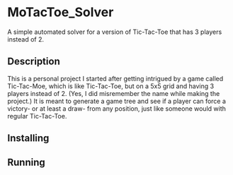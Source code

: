 # MoTacToe_Solver
A simple automated solver for a version of Tic-Tac-Toe that has 3 players instead of 2.

## Description
This is a personal project I started after getting intrigued by a game called Tic-Tac-Moe, which is like Tic-Tac-Toe, but on a 5x5 grid and having 3 players instead of 2. (Yes, I did misremember the name while making the project.) It is meant to generate a game tree and see if a player can force a victory- or at least a draw- from any position, just like someone would with regular Tic-Tac-Toe.

## Installing

## Running

